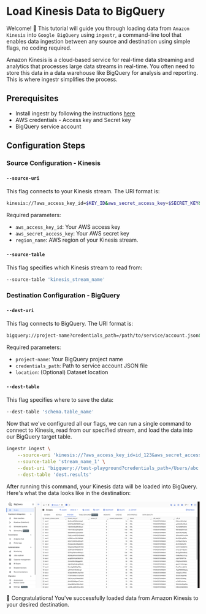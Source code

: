 # Load Kinesis Data to BigQuery

Welcome! 👋 This tutorial will guide you through loading data from `Amazon Kinesis` into `Google BigQuery` using `ingestr`, a command-line tool that enables data ingestion between any source and destination using simple flags, no coding required.

Amazon Kinesis is a cloud-based service for real-time data streaming and analytics that processes large data streams in real-time. You often need to store this data in a data warehouse like BigQuery for analysis and reporting. This is where ingestr simplifies the process.

## Prerequisites

- Install ingestr by following the instructions [here](../getting-started/quickstart.md#Installation)
- AWS credentials - Access key and Secret key
- BigQuery service account

## Configuration Steps 
### Source Configuration - Kinesis

#### `--source-uri`
This flag connects to your Kinesis stream. The URI format is:

```bash
kinesis://?aws_access_key_id=$KEY_ID&aws_secret_access_key=$SECRET_KEY&region_name=eu-central-1
```

Required parameters:
- `aws_access_key_id`: Your AWS access key
- `aws_secret_access_key`: Your AWS secret key
- `region_name`: AWS region of your Kinesis stream.

#### `--source-table`
This flag specifies which Kinesis stream to read from:
```bash
--source-table 'kinesis_stream_name'
```

### Destination Configuration - BigQuery
#### `--dest-uri`

This flag connects to BigQuery. The URI format is:
```bash
bigquery://project-name?credentials_path=/path/to/service/account.json&location=<location>
```
Required parameters:
- `project-name`: Your BigQuery project name
- `credentials_path`: Path to service account JSON file
- `location`: (Optional) Dataset location

#### `--dest-table`
This flag specifies where to save the data:

```bash
--dest-table 'schema.table_name'
```

Now that we've configured all our flags, we can run a single command to connect to Kinesis, read from our specified stream, and load the data into our BigQuery target table.

```bash
ingestr ingest \
    --source-uri 'kinesis://?aws_access_key_id=id_123&aws_secret_access_key=secret_123&region_name=eu-central-1' \
    --source-table 'stream_name_1' \
    --dest-uri 'bigquery://test-playground?credentials_path=/Users/abc.json' \
    --dest-table 'dest.results'
```

After running this command, your Kinesis data will be loaded into BigQuery. Here's what the data looks like in the destination:

<img alt="kinesis_bigquery" src="../media/kinesis.bigquery.png" />

🎉 Congratulations!
You've successfully loaded data from Amazon Kinesis to your desired destination.
